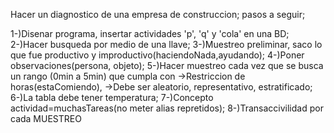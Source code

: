 Hacer un diagnostico de una empresa de construccion; 
pasos a seguir; 

1-)Disenar programa, insertar actividades 'p', 'q' y 'cola' en una BD; 
2-)Hacer busqueda por medio de una llave; 
3-)Muestreo preliminar, saco lo que fue productivo y improductivo(haciendoNada,ayudando); 
4-)Poner observaciones(persona, objeto);
5-)Hacer muestreo cada vez que se busca un rango (0min a 5min) que cumpla con ->Restriccion de horas(estaComiendo), ->Debe ser aleatorio, representativo, estratificado;
6-)La tabla debe tener temperatura;
7-)Concepto actividad=muchasTareas(no meter alias repretidos); 
8-)Transaccivilidad por cada MUESTREO
